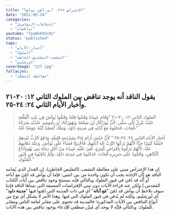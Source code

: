 ```yaml
---
title: "الإعتراض ٢٢٧، أين دُفِنَ يوآش؟"
date: "2021-05-24"
categories:
  - "إختلافات-التفاصيل"
  - "تناقضات"
youtube: "fpaDkKXUc0s"
status: "published"
tags:
  - "أخبار-الأيام"
  - "الملوك"
  - "التشعب-التقليص-الخاطئ"
  - "اورشليم"
coverImage: "227.jpg"
fallacies:
  - "مغالطة التشعُّب"
---
```


## **يقول الناقد أنه يوجد تناقض بين الملوك الثاني ١٢: ٢٠-٢١ وأخبار الأيام الثاني ٢٤: ٢٤-٢٥.**

> الملوك الثاني ١٢: ٢٠-٢١ ”وَقَامَ عَبِيدُهُ وَفَتَنُوا فِتْنَةً وَقَتَلُوا يُوآشَ فِي بَيْتِ الْقَلْعَةِ حَيْثُ يَنْزِلُ إِلَى سَلَّى. لأَنَّ يُوزَاكَارَ بْنَ شِمْعَةَ وَيَهُوزَابَادَ بْنَ شُومِيرَ عَبْدَيْهِ ضَرَبَاهُ فَمَاتَ، فَدَفَنُوهُ مَعَ آبَائِهِ فِي مَدِينَةِ دَاوُدَ، وَمَلَكَ أَمَصْيَا ابْنُهُ عِوَضًا عَنْهُ.“

> أخبار الأيام الثاني ٢٤: ٢٤-٢٥ ” لأَنَّ جَيْشَ أَرَامَ جَاءَ بِشِرْذِمَةٍ قَلِيلَةٍ، وَدَفَعَ الرَّبُّ لِيَدِهِمْ جَيْشًا كَثِيرًا جِدًّا لأَنَّهُمْ تَرَكُوا الرَّبَّ إِلهَ آبَائِهِمْ. فَأَجْرَوْا قَضَاءً عَلَى يُوآشَ. وَعِنْدَ ذَهَابِهِمْ عَنْهُ، لأَنَّهُمْ تَرَكُوهُ بِأَمْرَاضٍ كَثِيرَةٍ، فَتَنَ عَلَيْهِ عَبِيدُهُ مِنْ أَجْلِ دِمَاءِ بَنِي يَهُويَادَاعَ الْكَاهِنِ، وَقَتَلُوهُ عَلَى سَرِيرِهِ فَمَاتَ. فَدَفَنُوهُ فِي مَدِينَةِ دَاوُدَ، وَلَمْ يَدْفِنُوهُ فِي قُبُورِ الْمُلُوكِ.“

إن هذا الإعتراض مبني على مغالطة التشعب (التقليص الخاطئ)، إن الجدل الذي يُقدّمه الناقد هو \[أن الإجابة يجب أن تكون واحدة من بين اثنتين: فإما أن يوآش قد دُفِنَ مع آباءه أو أنَّه قد دُفنَ في قبور الملوك وبالتالي فإنه يستنتج وجود تناقض بين آيات الكتاب المقدس.\] ولكن عند قراءة الآيات دون تبني الإفتراضات المسبقة التي يتبناها الناقد فإننا سوف نلاحظ أن يوآش قد دُفِنَ ”**مَع آبائه**“ أي في ذات المدينة التي دُفِنوا فيها ”**مدينة داود**“ أي أورشليم، ولكنه لم يُدفن في قبور الملوك التي فيها. وهذا الأمر لا يشكل أي نوع من أنواع التناقض بين الآيات المذكورة؛ فالمدينة قد تحتوي على مقابر لعامة الناس ومقابر للملوك، وبالتالي فإنَّه لا يوجد أي مُبرِّر منطقي للإدعاء بوجود تناقض بين هذه الآيات.
